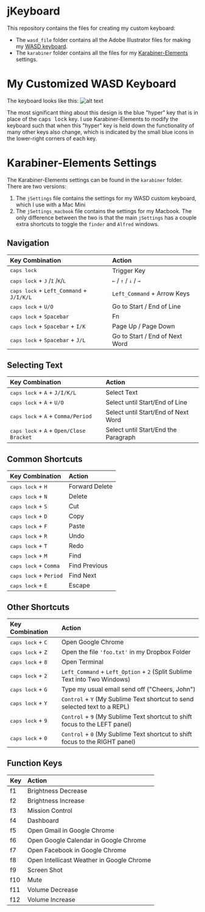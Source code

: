 # jKeyboard
This repository contains the files for creating my custom keyboard:
- The `wasd_file` folder contains all the Adobe Illustrator files for making my [WASD keyboard](http://www.wasdkeyboards.com/).
- The `karabiner` folder contains all the files for my [Karabiner-Elements](https://pqrs.org/osx/karabiner/) settings.

# My Customized WASD Keyboard
The keyboard looks like this:
![alt text](https://raw.github.com/jhelvy/jKeyboard/master/wasd_files/keyboard_preview.jpg "Keyboard Layout")

The most significant thing about this design is the blue "hyper" key that is in place of the <kbd>caps lock</kbd> key. I use Karabiner-Elements to modify the keyboard such that when this "hyper" key is held down the functionality of many other keys also change, which is indicated by the small blue icons in the lower-right corners of each key.

# Karabiner-Elements Settings
The Karabiner-Elements settings can be found in the `karabiner` folder. There are two versions:
1. The `jSettings` file contains the settings for my WASD custom keyboard, which I use with a Mac Mini
2. The `jSettings_macbook` file contains the settings for my Macbook. The only difference between the two is that the main `jSettings` has a couple extra shortcuts to toggle the `finder` and `Alfred` windows.

## Navigation
|           Key Combination            |    Action    |
|:-------------------------------------|:-------------|
| <kbd>caps lock</kbd> |Trigger Key|
| <kbd>caps lock</kbd> + <kbd>J</kbd> /<kbd>I</kbd> /<kbd>K</kbd>/<kbd>L</kbd> | <kbd>←</kbd> / <kbd>↑</kbd> / <kbd>↓</kbd> / <kbd>→</kbd>|
|<kbd>caps lock</kbd> + `Left_Command` + `J/I/K/L` |`Left_Command` + Arrow Keys|
|<kbd>caps lock</kbd> + `U/O`                   |Go to Start / End of Line|
|<kbd>caps lock</kbd> + `Spacebar`              |Fn|
|<kbd>caps lock</kbd> + `Spacebar` + `I/K`     |Page Up / Page Down|
|<kbd>caps lock</kbd> + `Spacebar` + `J/L`      |Go to Start / End of Next Word|

## Selecting Text
|           Key Combination              |    Action    |
|:---------------------------------------|:-------------|
|<kbd>caps lock</kbd> + `A` + `J/I/K/L`           |Select Text|
|<kbd>caps lock</kbd> + `A` + `U/O`               |Select until Start/End of Line|
|<kbd>caps lock</kbd> + `A` + `Comma/Period`      |Select until Start/End of Next Word|
|<kbd>caps lock</kbd> + `A` + `Open/Close Bracket`|Select until Start/End the Paragraph|

## Common Shortcuts
|     Key Combination     |    Action    |
|:------------------------|:-------------|
|<kbd>caps lock</kbd> + `H`        |Forward Delete|
|<kbd>caps lock</kbd> + `N`        |Delete|
|<kbd>caps lock</kbd> + `S`        |Cut|
|<kbd>caps lock</kbd> + `D`        |Copy|
|<kbd>caps lock</kbd> + `F`        |Paste|
|<kbd>caps lock</kbd> + `R`        |Undo|
|<kbd>caps lock</kbd> + `T`        |Redo|
|<kbd>caps lock</kbd> + `M`        |Find|
|<kbd>caps lock</kbd> + `Comma`    |Find Previous|
|<kbd>caps lock</kbd> + `Period`   |Find Next|
|<kbd>caps lock</kbd> + `E`        |Escape|

## Other Shortcuts
|     Key Combination     |    Action    |
|:------------------------|:-------------|
|<kbd>caps lock</kbd> + `C`        |Open Google Chrome|
|<kbd>caps lock</kbd> + `Z`        |Open the file `'foo.txt'` in my Dropbox Folder|
|<kbd>caps lock</kbd> + `8`        |Open Terminal|
|<kbd>caps lock</kbd> + `2`        |`Left_Command` + `Left_Option` + `2` (Split Sublime Text into Two Windows)|
|<kbd>caps lock</kbd> + `G`        |Type my usual email send off ("Cheers, John")|
|<kbd>caps lock</kbd> + `Y`        |`Control` + `Y` (My Sublime Text shortcut to send selected text to a REPL)|
|<kbd>caps lock</kbd> + `9`        |`Control` + `9` (My Sublime Text shortcut to shift focus to the LEFT panel)|
|<kbd>caps lock</kbd> + `0`        |`Control` + `0` (My Sublime Text shortcut to shift focus to the RIGHT panel)|

## Function Keys
|     Key      |    Action    |
|:-------------|:-------------|
|  f1          |Brightness Decrease|
|  f2          |Brightness Increase|
|  f3          |Mission Control|
|  f4          |Dashboard|
|  f5          |Open Gmail in Google Chrome|
|  f6          |Open Google Calendar in Google Chrome|
|  f7          |Open Facebook in Google Chrome|
|  f8          |Open Intellicast Weather in Google Chrome|
|  f9          |Screen Shot|
|  f10         |Mute|
|  f11         |Volume Decrease|
|  f12         |Volume Increase|
